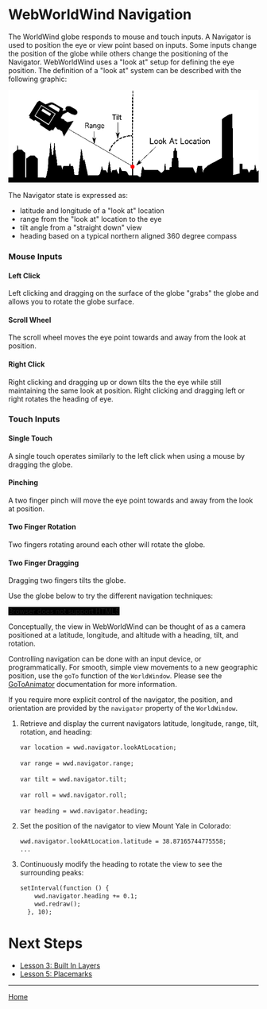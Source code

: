 <style>
    iframe {
        width: 100 vw;
        height: 700px;
    }

    #nav-demo {
        background-color: black;
        width: 100%;
        height: 700px;
    }   
</style>
# WebWorldWind Navigation

The WorldWind globe responds to mouse and touch inputs. A Navigator is used to position the eye or view point based on inputs. Some inputs change the position of the globe while others change the positioning of the Navigator. WebWorldWind uses a "look at" setup for defining the eye position. The definition of a "look at" system can be described with the following graphic:

![Look At Diagram](../../resources/images/lookat.png)

The Navigator state is expressed as:
 - latitude and longitude of a "look at" location
 - range from the "look at" location to the eye
 - tilt angle from a "straight down" view
 - heading based on a typical northern aligned 360 degree compass

### Mouse Inputs

#### Left Click
Left clicking and dragging on the surface of the globe "grabs" the globe and allows you to rotate the globe surface. 

#### Scroll Wheel
The scroll wheel moves the eye point towards and away from the look at position. 

#### Right Click
Right clicking and dragging up or down tilts the the eye while still maintaining the same look at position. Right clicking and dragging left or right rotates the heading of eye.

### Touch Inputs

#### Single Touch
A single touch operates similarly to the left click when using a mouse by dragging the globe.

#### Pinching
A two finger pinch will move the eye point towards and away from the look at position.

#### Two Finger Rotation
Two fingers rotating around each other will rotate the globe.

#### Two Finger Dragging
Dragging two fingers tilts the globe.

Use the globe below to try the different navigation techniques:

<div id="nav-demo-container">
    <canvas id="nav-demo">
        Browser does not support HTML5
    </canvas>
</div>

Conceptually, the view in WebWorldWind can be thought of as a camera positioned at a latitude, longitude, and altitude with a heading, tilt, and rotation.

Controlling navigation can be done with an input device, or programmatically. For smooth, simple view movements to a new geographic position, use the `goTo` function of the `WorldWindow`. Please see the [GoToAnimator](https://nasaworldwind.github.io/WebWorldWind/GoToAnimator.html) documentation for more information.

If you require more explicit control of the navigator, the position, and orientation are provided by the `navigator` property of the `WorldWindow`.

1. Retrieve and display the current navigators latitude, longitude, range, tilt, rotation, and heading:

    ```
    var location = wwd.navigator.lookAtLocation;
    
    var range = wwd.navigator.range;
    
    var tilt = wwd.navigator.tilt;
    
    var roll = wwd.navigator.roll;
    
    var heading = wwd.navigator.heading;
    ```
    
    <script async src="//jsfiddle.net/nasazach/14ufn7hL/15/embed/"></script>

2. Set the position of the navigator to view Mount Yale in Colorado:

    ```
    wwd.navigator.lookAtLocation.latitude = 38.87165744775558;
    ...
    ```
    
    <script async src="//jsfiddle.net/nasazach/14ufn7hL/16/embed/"></script>

3. Continuously modify the heading to rotate the view to see the surrounding peaks:

    ```
    setInterval(function () {
        wwd.navigator.heading += 0.1;
        wwd.redraw();
      }, 10);
    ```
    
    <script async src="//jsfiddle.net/nasazach/14ufn7hL/17/embed/"></script>

# Next Steps
    
* [Lesson 3: Built In Layers](./built-in-layers.html)
* [Lesson 5: Placemarks](./placemarks.html)

---

[Home](../../)

<!-- Source for adding the plain globe -->
<script src="https://files.worldwind.arc.nasa.gov/artifactory/web/0.9.0/worldwind.min.js"></script>
<script>
    window.addEventListener('load', function () {
        var wwd = new WorldWind.WorldWindow("nav-demo");
        wwd.addLayer(new WorldWind.BMNGLayer());
        wwd.addLayer(new WorldWind.CompassLayer(wwd));
        wwd.addLayer(new WorldWind.AtmosphereLayer());
        wwd.addLayer(new WorldWind.StarFieldLayer());
    });
</script>
